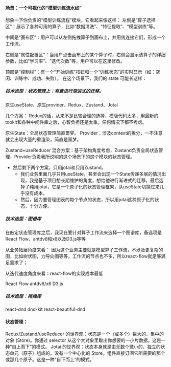 #### 场景：一个可视化的“模型训练流水线”

想象一下你负责的“模型训练流程”模块，它看起来像这样：
左侧是“算子选择区”：展示了各种可用的算子，比如“数据清洗”、“特征提取”、“模型训练”等。

中间是“画布区”：用户可以从左侧拖拽算子到画布上，并用线连接它们，形成一个工作流。

右侧是“属性配置区”：当用户点击画布上的某个算子时，右侧会显示该算子的详细参数，比如“学习率”、“迭代次数”等，用户可以在这里修改。

顶部是“控制栏”：有一个“开始训练”按钮和一个“训练状态”的实时显示（如：空闲、训练中、成功、失败）。
在这个场景下，我们的 state 可能长这样：

##### 技术选型：状态管理上：有意进行渐进式的迁移。

原生useState、原生provider、Redux、Zustand、Jotai

几个方案：
Redux的话，从来不是比较合理的选择，模版代码太多，用最新的tookit和各种中间件库之后，心智负担还是太重。任何情况下都不考虑。

原生State：全局状态管理简直噩梦。
Provider：涉及context的拆分，一不注意就会出现大量的重渲染，简直是噩梦。

Zustand+useReducer 混合方案：基于架构角度考虑，Zustand负责全局状态管理，Provider负责我所说明的这个场景下的这个模块的状态管理。

- 然后剩下两个方案，只用jotai和只用Zustand。
    - 我们业务里面几乎只用useState，甚至会出现一个State传递多层的情况出现，我是基于项目想长期维护的角度，想给他进行渐进式的迁移。最后选择了纯用jotai，它是一个原子化的状态管理框架，从useState切换过来几乎没有成本。
    - 然后，因为要管理图表的每个节点的状态，所以用jotai这种原子化的状态，十分方便。

##### 技术选型：图谱库
在敲定状态管理库之后，我现在要针对算子工作流来选择一个图谱库，备选项是React Flow、antdv6和x6以及D3.js等等

从业务拓展角度来看： 因为这个业务主要就是模型算子工作流，不涉及更复杂的图，比如树状图，力导向图等等，工作流的节点也不多，所以react-flow就足够满足需求了；

从迭代速度角度来看：react-flow的实现成本最低

React Flow
antdv6/x6
D3.js

##### 技术选型：拖拽库

react-dnd
dnd-kit
react-beautiful-dnd






#### 状态管理：
Redux/Zustand/useReducer 的世界观：状态是一个（或多个）巨大的、集中的对象 (Store)。你通过 selector 从这个大对象里取出你想要的一小片数据。这是一种“自上而下”的模式。
Jotai 的世界观：状态本身就是由无数个微小的、独立的状态单元（原子）组成的。没有一个中心化的 Store。组件直接订阅它所需要的那个或那几个原子。这是一种“自下而上”的模式。
